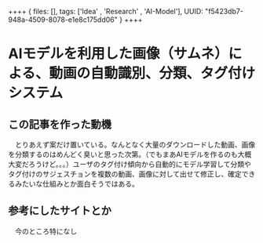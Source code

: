 ++++
{
    files: [],
    tags: ['Idea' , 'Research' , 'AI-Model'],
    UUID: "f5423db7-948a-4509-8078-e1e8c175dd06"
}
++++

# AIモデルを利用した画像（サムネ）による、動画の自動識別、分類、タグ付けシステム
## この記事を作った動機
　とりあえず案だけ置いている。なんとなく大量のダウンロードした動画、画像を分類するのはめんどく臭いと思った次第。（でもまあAIモデルを作るのも大概大変だろうけど。。。）ユーザのタグ付け傾向から自動的にモデル学習して分類やタグ付けのサジェスチョンを複数の動画、画像に対して出せて修正し、確定できるみたいな仕組みとか面白そうではある。

## 参考にしたサイトとか
　今のところ特になし
